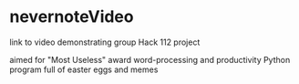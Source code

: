 # nevernoteVideo
link to video demonstrating group Hack 112 project

aimed for "Most Useless" award
word-processing and productivity Python program full of easter eggs and memes
